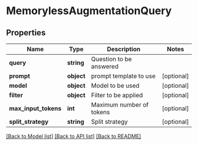 # MemorylessAugmentationQuery

## Properties
Name | Type | Description | Notes
------------ | ------------- | ------------- | -------------
**query** | **string** | Question to be answered | 
**prompt** | **object** | prompt template to use | [optional] 
**model** | **object** | Model to be used | [optional] 
**filter** | **object** | Filter to be applied | [optional] 
**max_input_tokens** | **int** | Maximum number of tokens | [optional] 
**split_strategy** | **string** | Split strategy | [optional] 

[[Back to Model list]](../README.md#documentation-for-models) [[Back to API list]](../README.md#documentation-for-api-endpoints) [[Back to README]](../README.md)


